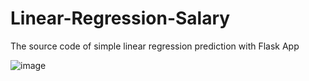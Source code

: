# Linear-Regression-Salary
The source code of simple linear regression prediction with Flask App

![image](https://user-images.githubusercontent.com/86970816/163723184-1725e653-33c5-4c95-8ed4-266bcbeec6e9.png)
